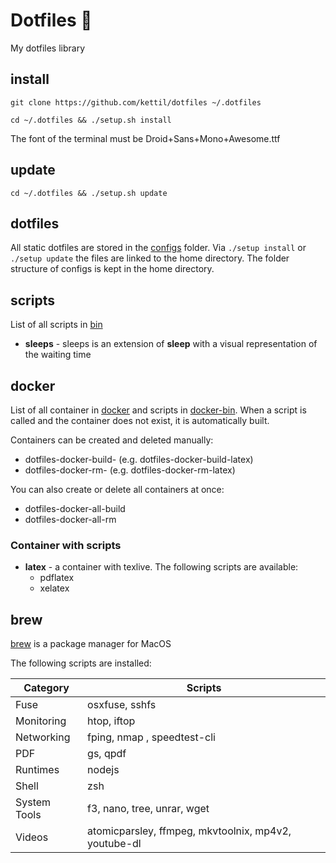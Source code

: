 # Dotfiles 🎃

My dotfiles library

## install

```
git clone https://github.com/kettil/dotfiles ~/.dotfiles

cd ~/.dotfiles && ./setup.sh install
```

The font of the terminal must be Droid+Sans+Mono+Awesome.ttf

## update

```
cd ~/.dotfiles && ./setup.sh update
```

## dotfiles

All static dotfiles are stored in the [configs](./configs) folder. Via `./setup install` or `./setup update` the files are linked to the home directory. The folder structure of configs is kept in the home directory.

## scripts

List of all scripts in [bin](./bin)

- **sleeps** - sleeps is an extension of **sleep** with a visual representation of the waiting time

## docker

List of all container in [docker](./docker) and scripts in [docker-bin](./docker-bin).
When a script is called and the container does not exist, it is automatically built.

Containers can be created and deleted manually:
- dotfiles-docker-build-<container name> (e.g. dotfiles-docker-build-latex)
- dotfiles-docker-rm-<container name> (e.g. dotfiles-docker-rm-latex)

You can also create or delete all containers at once:
- dotfiles-docker-all-build
- dotfiles-docker-all-rm

### Container with scripts

- **latex** - a container with texlive. The following scripts are available:
  - pdflatex
  - xelatex

## brew

[brew](https://brew.sh) is a package manager for MacOS

The following scripts are installed:

| Category     | Scripts |
| ---          | --- |
| Fuse         | osxfuse, sshfs |
| Monitoring   | htop, iftop |
| Networking   | fping, nmap , speedtest-cli |
| PDF          | gs, qpdf |
| Runtimes     | nodejs |
| Shell        | zsh |
| System Tools | f3, nano, tree, unrar, wget |
| Videos       | atomicparsley, ffmpeg, mkvtoolnix, mp4v2, youtube-dl |
 
